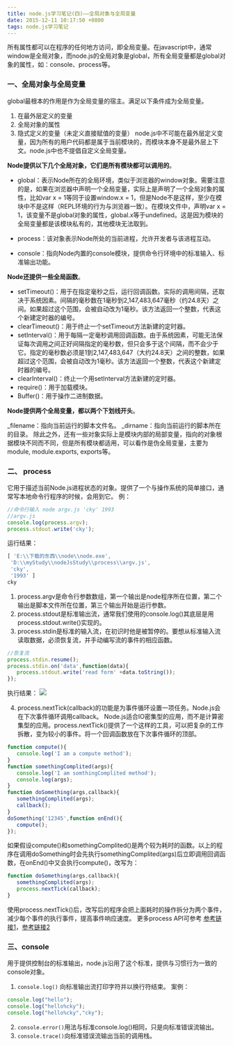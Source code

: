 ```yaml
---
title: node.js学习笔记(四)——全局对象与全局变量
date: 2015-12-11 10:17:50 +0800
tags: node.js学习笔记
---
```

所有属性都可以在程序的任何地方访问，即全局变量。在javascript中，通常window是全局对象，而node.js的全局对象是global，所有全局变量都是global对象的属性，如：console、process等。
<!-- more -->
### 一、全局对象与全局变量
 global最根本的作用是作为全局变量的宿主。满足以下条件成为全局变量。
 1. 在最外层定义的变量
 2. 全局对象的属性
 3. 隐式定义的变量（未定义直接赋值的变量）
 node.js中不可能在最外层定义变量，因为所有的用户代码都是属于当前模块的，而模块本身不是最外层上下文。node.js中也不提倡自定义全局变量。

__Node提供以下几个全局对象，它们是所有模块都可以调用的__。
- global：表示Node所在的全局环境，类似于浏览器的window对象。需要注意的是，如果在浏览器中声明一个全局变量，实际上是声明了一个全局对象的属性，比如var x = 1等同于设置window.x = 1，但是Node不是这样，至少在模块中不是这样（REPL环境的行为与浏览器一致）。在模块文件中，声明var x = 1，该变量不是global对象的属性，global.x等于undefined。这是因为模块的全局变量都是该模块私有的，其他模块无法取到。

- process：该对象表示Node所处的当前进程，允许开发者与该进程互动。
- console：指向Node内置的console模块，提供命令行环境中的标准输入、标准输出功能。

__Node还提供一些全局函数__。

- setTimeout()：用于在指定毫秒之后，运行回调函数。实际的调用间隔，还取决于系统因素。间隔的毫秒数在1毫秒到2,147,483,647毫秒（约24.8天）之间。如果超过这个范围，会被自动改为1毫秒。该方法返回一个整数，代表这个新建定时器的编号。
- clearTimeout()：用于终止一个setTimeout方法新建的定时器。
- setInterval()：用于每隔一定毫秒调用回调函数。由于系统因素，可能无法保证每次调用之间正好间隔指定的毫秒数，但只会多于这个间隔，而不会少于它。指定的毫秒数必须是1到2,147,483,647（大约24.8天）之间的整数，如果超过这个范围，会被自动改为1毫秒。该方法返回一个整数，代表这个新建定时器的编号。
- clearInterval()：终止一个用setInterval方法新建的定时器。
- require()：用于加载模块。
- Buffer()：用于操作二进制数据。

__Node提供两个全局变量，都以两个下划线开头__。

_filename：指向当前运行的脚本文件名。
_dirname：指向当前运行的脚本所在的目录。
除此之外，还有一些对象实际上是模块内部的局部变量，指向的对象根据模块不同而不同，但是所有模块都适用，可以看作是伪全局变量，主要为module, module.exports, exports等。

### 二、 process
 它用于描述当前Node.js进程状态的对象。提供了一个与操作系统的简单接口，通常写本地命令行程序的时候，会用到它。
 例：
 ```javascript
//命令行输入 node argv.js 'cky' 1993
//argv.js
console.log(process.argv);
process.stdout.write('cky');
 ```
 运行结果：
 ```javascript
[ 'E:\\下载的东西\\node\\node.exe',
  'D:\\myStudy\\nodeJsStudy\\process\\argv.js',
  'cky',
  '1993' ]
cky
 ```
 1. process.argv是命令行参数数组，第一个输出是node程序所在位置，第二个输出是脚本文件所在位置，第三个输出开始是运行参数。
 2. process.stdout是标准输出流，通常我们使用的console.log()其底层是用process.stdout.write()实现的。
 3. process.stdin是标准的输入流，在初识时他是被暂停的。要想从标准输入流读取数据，必须恢复流，并手动编写流的事件的相应函数。
 ```javascript
 //恢复流
process.stdin.resume();
process.stdin.on('data',function(data){
    process.stdout.write('read form' +data.toString());
});
```
 执行结果：
![](http://i12.tietuku.com/1c4b90d94b2fb0e7.png)

 4. process.nextTick(callback)的功能是为事件循环设置一项任务。Node.js会在下次事件循环调用callback。
Node.js适合IO密集型的应用，而不是计算密集型的应用。process.nextTick()提供了一个这样的工具，可以把复杂的工作拆散，变为较小的事件。将一个回调函数放在下次事件循环的顶部。
 ```javascript
function compute(){
    console.log('I am a compute method');
}
function somethingComplited(args){
    console.log('I am somthingComplited method');
    console.log(args);
}
function doSomething(args,callback){
    somethingComplited(args);
    callback();
}
doSomething('12345',function onEnd(){
    compute();
});
 ```
 如果假设compute()和somethingComplited()是两个较为耗时的函数。以上的程序在调用doSomething时会先执行somethingComplited(args)后立即调用回调函数，在onEnd()中又会执行compute()，改写为：

 ```javascript
function doSomething(args,callback){
    somethingComplited(args);
    process.nextTick(callback);
}
 ```
 使用process.nextTick()后，改写后的程序会把上面耗时的操作拆分为两个事件，减少每个事件的执行事件，提高事件响应速度。
更多process API可参考 [参考链接1](http://www.css88.com/archives/4548)，[参考链接2](http://www.nodejs.net/a/20121231/083747.html)

### 三、console
用于提供控制台的标准输出，node.js沿用了这个标准，提供与习惯行为一致的console对象。
1. `console.log()` 向标准输出流打印字符并以换行符结束。
案例：
```javascript
console.log("hello");
console.log("hello%cky");
console.log("hello%cky","cky");
```
2. `console.error()`用法与标准console.log()相同，只是向标准错误流输出。
3. `console.trace()`向标准错误流输出当前的调用栈。